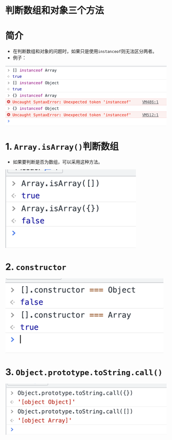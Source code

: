 # 判断数组和对象三个方法

# 简介

- 在判断数组和对象的问题时，如果只是使用`instanceof`则无法区分两者。
- 例子：

![image-20210921151944310](./判断数组和对象三个方法.assets/image-20210921151944310.png)

# 1. `Array.isArray()`判断数组

- 如果要判断是否为数组，可以采用这种方法。

![image-20210921153103634](./判断数组和对象三个方法.assets/image-20210921153103634.png)

# 2. `constructor`

![image-20210921153147811](./判断数组和对象三个方法.assets/image-20210921153147811.png)

# 3. `Object.prototype.toString.call()`

![image-20210921153249404](./判断数组和对象三个方法.assets/image-20210921153249404.png)

